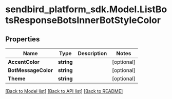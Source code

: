 
# sendbird_platform_sdk.Model.ListBotsResponseBotsInnerBotStyleColor

## Properties

Name | Type | Description | Notes
------------ | ------------- | ------------- | -------------
**AccentColor** | **string** |  | [optional] 
**BotMessageColor** | **string** |  | [optional] 
**Theme** | **string** |  | [optional] 

[[Back to Model list]](../README.md#documentation-for-models)
[[Back to API list]](../README.md#documentation-for-api-endpoints)
[[Back to README]](../README.md)

